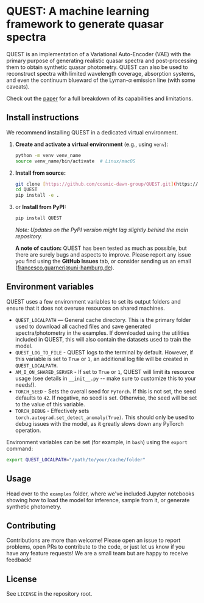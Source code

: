 # QUEST: A machine learning framework to generate quasar spectra

QUEST is an implementation of a Variational Auto-Encoder (VAE) with the primary purpose of generating realistic quasar spectra and post-processing them to obtain synthetic quasar photometry. QUEST can also be used to reconstruct spectra with limited wavelength coverage, absorption systems, and even the continuum blueward of the Lyman-$\alpha$ emission line (with some caveats).

Check out the [paper]() for a full breakdown of its capabilities and limitations.

## Install instructions

We recommend installing QUEST in a dedicated virtual environment.

1.  **Create and activate a virtual environment** (e.g., using `venv`):
    ```bash
    python -m venv venv_name
    source venv_name/bin/activate  # Linux/macOS
    ```

2.  **Install from source:**
    ```bash
    git clone [https://github.com/cosmic-dawn-group/QUEST.git](https://github.com/cosmic-dawn-group/QUEST.git)
    cd QUEST
    pip install -e .
    ```

3.  or **Install from PyPI:**
    ```bash
    pip install QUEST
    ```
    *Note: Updates on the PyPI version might lag slightly behind the main repository.*

    **A note of caution:** QUEST has been tested as much as possible, but there are surely bugs and aspects to improve. Please report any issue you find using the **GitHub Issues** tab, or consider sending us an email ([francesco.guarneri@uni-hamburg.de](mailto:francesco.guarneri@uni-hamburg.de)).

## Environment variables

QUEST uses a few environment variables to set its output folders and ensure that it does not overuse resources on shared machines.

* `QUEST_LOCALPATH` — General cache directory. This is the primary folder used to download all cached files and save generated spectra/photometry in the examples. If downloaded using the utilities included in QUEST, this will also contain the datasets used to train the model.
* `QUEST_LOG_TO_FILE` - QUEST logs to the terminal by default. However, if this variable is set to `True` or `1`, an additional log file will be created in `QUEST_LOCALPATH`.
* `AM_I_ON_SHARED_SERVER` - If set to `True` or `1`, QUEST will limit its resource usage (see details in `__init__.py` -- make sure to customize this to your needs!).
* `TORCH_SEED` - Sets the overall seed for `PyTorch`. If this is not set, the seed defaults to `42`. If negative, no seed is set. Otherwise, the seed will be set to the value of this variable.
* `TORCH_DEBUG` - Effectively sets `torch.autograd.set_detect_anomaly(True)`. This should only be used to debug issues with the model, as it greatly slows down any PyTorch operation.

Environment variables can be set (for example, in `bash`) using the `export` command:

```bash
export QUEST_LOCALPATH="/path/to/your/cache/folder"
```

Usage
-----
Head over to the `examples` folder, where we've included Jupyter notebooks showing how to load the model for inference, sample from it, or generate synthetic photometry.

Contributing
------------
Contributions are more than welcome! Please open an issue to report problems, open PRs to contribute to the code, or just let us know if you have any feature requests! We are a small team but are happy to receive feedback!

License
-------
See `LICENSE` in the repository root.